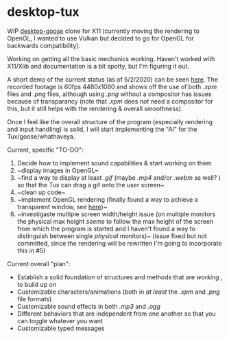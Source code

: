# desktop-tux
 WIP [desktop-goose](https://samperson.itch.io/desktop-goose) clone for X11 (currently moving the rendering to OpenGL, I wanted to use Vulkan but decided to go for OpenGL for backwards compatibility). 
 
 Working on getting all the basic mechanics working. Haven't worked with X11/Xlib and documentation is a bit spotty, but I'm figuring it out.  

A short demo of the current status (as of 5/2/2020) can be seen [here](https://github.com/pastapojken/desktop-tux/blob/screenshots/2020-02-05.mp4). 
The recorded footage is 60fps 4480x1080 and shows off the use of both _.xpm_ files and _.png_ files, although using _.png_ without a compositor has issues because of transparancy (note that _.xpm_ does *not* need a compositor for this, but it still helps with the rendering & overall smoothness). 

Once I feel like the overall structure of the program (especially rendering and input handling) is solid, I will start implementing the "AI" for the Tux/goose/whathaveya.

Current, specific "TO-DO":
1. Decide how to implement sound capabilities & start working on them
2. ~display images in OpenGL~
3. ~find a way to display at least _.gif_ (maybe _.mp4_ and/or _.webm_ as well? ) so that the Tux can drag a gif onto the user screen~
4. ~clean up code~
5. ~implement OpenGL rendering (finally found a way to achieve a transparent window, see [here](https://github.com/datenwolf/codesamples/blob/master/samples/OpenGL/x11xcb_opengl/x11xcb_opengl.c))~
6. ~investigaste multiple screen width/height issue (on multiple monitors the physical max height _seems_ to follow the max height of the screen from which the program is started and I haven't found a way to distinguish between single _physical_ monitors)~ (issue fixed but not committed, since the rendering will be rewritten I'm going to incorporate this in #5)  

Current overall "plan":
* Establish a solid foundation of structures and methods that are _working_ , to build up on
* Customizable characters/animations (both in _at least_ the _.xpm_ and _.png_ file formats)
* Customizable sound effects in both _.mp3_ and _.ogg_
* Different behaviors that are independent from one another so that you can toggle whatever you want
* Customizable typed messages
